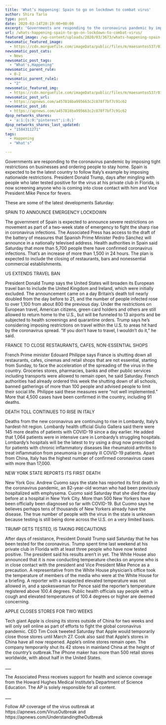 ```yaml
---
title: 'What’s Happening: Spain to go on lockdown to combat virus'
author: Shira Tarlo
type: post
date: 2020-03-14T20:19:00+00:00
excerpt: 'Governments are responding to the coronavirus pandemic by imposing tight restrictions on businesses and ordering people to stay home. Spain is expected to be the latest country to follow Italy’s example by imposing nationwide restrictions. President Donald Trump, days after mingling with people who later tested positive for the virus at his private club in&hellip;'
url: /whats-happening-spain-to-go-on-lockdown-to-combat-virus/
featured_image: /wp-content/uploads/2020/03/3673/whats-happening-spain-to-go-on-lockdown-to-combat-virus.jpg
newsomatic_featured_image:
  - https://cdn.morguefile.com/imageData/public/files/m/maesantos537/01/l/139046494068j6b.jpg
newsomatic_post_cats:
  - News
newsomatic_post_tags:
  - "What's,Happening"
newsomatic_parent_rule:
  - 0-2
newsomatic_parent_rule1:
  - "2"
newsomatic_featured_img:
  - https://cdn.morguefile.com/imageData/public/files/m/maesantos537/01/l/139046494068j6b.jpg
newsomatic_post_url:
  - https://apnews.com/a457816ba995663c2c878f7bf7c91c62
newsomatic_post_id:
  - https://apnews.com/a457816ba995663c2c878f7bf7c91c62
dpsp_networks_shares:
  - 'a:1:{s:9:"pinterest";i:0;}'
dpsp_networks_shares_last_updated:
  - "1584311271"
tags:
  - Happening
  - "What's"

---
```

<div class="Article" data-key="article">
  <p class="Component-root-0-2-77 Component-p-0-2-69">
    Governments are responding to the coronavirus pandemic by imposing tight restrictions on businesses and ordering people to stay home. Spain is expected to be the latest country to follow Italy’s example by imposing nationwide restrictions. President Donald Trump, days after mingling with people who later tested positive for the virus at his private club in Florida, is now screening anyone who is coming into close contact with him and Vice President Mike Pence for fevers.
  </p>
  
  <p class="Component-root-0-2-77 Component-p-0-2-69">
    These are some of the latest developments Saturday:
  </p>
  
  <p class="Component-root-0-2-77 Component-p-0-2-69">
    SPAIN TO ANNOUNCE EMERGENCY LOCKDOWN
  </p>
  
  <p class="Component-root-0-2-77 Component-p-0-2-69">
    The government of Spain is expected to announce severe restrictions <!-- --> on movement as part of a two-week state of emergency to fight the sharp rise in coronavirus infections. The Associated Press has access to the draft of the battery of measures that Spanish Prime Minister Pedro Sánchez will announce in a nationally televised address. Health authorities in Spain said Saturday that more than 5,700 people there have confirmed coronavirus infections. That’s an increase of more than 1,500 in 24 hours. The plan is expected to include the closing of restaurants, bars and nonessential commercial establishments.
  </p>
  
  <div data-key="ad-placeholder" id="div-gpt-ad-1470255291270-0" class="DFPSlot Component-dfp-0-2-73 Component-ad-0-2-39">
  </div>
  
  <p class="Component-root-0-2-77 Component-p-0-2-69">
    US EXTENDS TRAVEL BAN
  </p>
  
  <p class="Component-root-0-2-77 Component-p-0-2-69">
    President Donald Trump says the United States will broaden its European travel ban<!-- --> to include the United Kingdom and Ireland, which were initially excluded. The announcement came on a day Britain’s death toll nearly doubled from the day before to 21, and the number of people infected rose to over 1,100 from about 800 the previous day. Under the restrictions on European travel, American citizens, green card holders and others are still allowed to return home to the U.S., but will be funneled to 13 airports and be subjected to health screenings and quarantine orders. Trump says he’s considering imposing restrictions on travel within the U.S. to areas hit hard by the coronavirus spread. “If you don’t have to travel, I wouldn’t do it,” he said.
  </p>
  
  <p class="Component-root-0-2-77 Component-p-0-2-69">
    FRANCE TO CLOSE RESTAURANTS, CAFES, NON-ESSENTIAL SHOPS
  </p>
  
  <p class="Component-root-0-2-77 Component-p-0-2-69">
    French Prime minister Edouard Philippe says France is shutting down all restaurants, cafes, cinemas and retail shops that are not essential, starting from Sunday, to face the acceleration of the spreading of the virus in the country. Groceries stores, pharmacies, banks and other public services including transports were allowed to remain open, he said Saturday. French authorities had already ordered this week the shutting down of all schools, banned gatherings of more than 100 people and advised people to limit their social life. Philippe said these measures were “not well implemented.” More that 4,500 cases have been confirmed in the country, including 91 deaths.
  </p>
  
  <p class="Component-root-0-2-77 Component-p-0-2-69">
    DEATH TOLL CONTINUES TO RISE IN ITALY
  </p>
  
  <p class="Component-root-0-2-77 Component-p-0-2-69">
    Deaths from the new coronavirus are continuing to rise in Lombardy, Italy’s hardest-hit region. Lombardy health official Giulio Gallera said there were 145 more deaths of patients with COVID-19 since a day earlier. He added that 1,064 patients were in intensive care in Lombardy’s struggling hospitals. Lombardy’s hospitals will be the latest to try using a drug now prescribed for patients with chronic inflammatory diseases like rheumatoid arthritis to treat inflammation from pneumonia in gravely ill COVID-19 patients. Apart from China, Italy has the highest number of confirmed coronavirus cases with more than 17,000.
  </p>
  
  <div data-key="ad-placeholder" id="div-gpt-ad-1470255291270-1" class="DFPSlot Component-dfp-0-2-73 Component-ad-0-2-39">
  </div>
  
  <p class="Component-root-0-2-77 Component-p-0-2-69">
    NEW YORK STATE REPORTS ITS FIRST DEATH
  </p>
  
  <p class="Component-root-0-2-77 Component-p-0-2-69">
    New York Gov. Andrew Cuomo says the state has reported its first death in the coronavirus pandemic, an 82-year-old woman who had been previously hospitalized with emphysema. Cuomo said Saturday that she died the day before at a hospital in New York City. More than 500 New Yorkers have been officially been diagnosed so far with COVID-19. But Cuomo says he believes perhaps tens of thousands of New Yorkers already have the disease. The true number of people with the virus in the state is unknown because testing is still being done across the U.S. on a very limited basis.
  </p>
  
  <p class="Component-root-0-2-77 Component-p-0-2-69">
    TRUMP GETS TESTED, IS TAKING PRECAUTIONS
  </p>
  
  <p class="Component-root-0-2-77 Component-p-0-2-69">
    After days of resistance, President Donald Trump said Saturday that he has been tested <!-- --> for the coronavirus. Trump spent time last weekend at his private club in Florida with at least three people who have now tested positive. The president said his results aren’t in yet. The White House also announced that it is now conducting temperature checks on anyone who is in close contact with the president and Vice President Mike Pence as a precaution. A representative from the White House physician’s office took the temperature of members of the media who were at the White House for a briefing. A reporter with a suspected elevated temperature was not allowed in, and a spokeswoman for Pence said the reporter’s temperature registered above 100.4 degrees. Public health officials say people with a cough and elevated temperatures of 100.4 degrees or higher are deemed concerning.
  </p>
  
  <p class="Component-root-0-2-77 Component-p-0-2-69">
    APPLE CLOSES STORES FOR TWO WEEKS
  </p>
  
  <p class="Component-root-0-2-77 Component-p-0-2-69">
    Tech giant Apple is closing its stores outside of China for two weeks and will only sell online as part of efforts to fight the global coronavirus pandemic. CEO Tim Cook tweeted Saturday that Apple would temporarily close those stores until March 27. Cook also said that Apple’s stores in China have all now reopened. Apple’s online stores remain open. The company temporarily shut its 42 stores in mainland China at the height of the country’s outbreak.The iPhone maker has more than 500 retail stores worldwide, with about half in the United States.
  </p>
  
  <p class="Component-root-0-2-77 Component-p-0-2-69">
    ___
  </p>
  
  <p class="Component-root-0-2-77 Component-p-0-2-69">
    The Associated Press receives support for health and science coverage from the Howard Hughes Medical Institute’s Department of Science Education. The AP is solely responsible for all content.
  </p>
  
  <p class="Component-root-0-2-77 Component-p-0-2-69">
    ___
  </p>
  
  <p class="Component-root-0-2-77 Component-p-0-2-69">
    Follow AP coverage of the virus outbreak at https://apnews.com/VirusOutbreak and https://apnews.com/UnderstandingtheOutbreak
  </p>
</div>